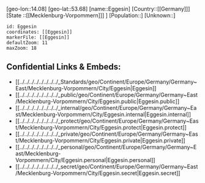 ﻿---
location: [53.68,14.08]
mapzoom: [7,12] 
mapmarker: city 
type: City
tags:
- geo/City


SpocWebEntityId: 29984
isDeleted: false
confidential: public

---
[geo-lon::14.08]
[geo-lat::53.68]
[name::Eggesin]
[Country::[[Germany]]]
[State ::[[Mecklenburg-Vorpommern]]] ]
[Population::]
[Unknown::]


```leaflet
id: Eggesin
coordinates: [[Eggesin]]
markerFile: [[Eggesin]]
defaultZoom: 11 
maxZoom: 18
```


## Confidential Links & Embeds: 
- [[../../../../../../../../_Standards/geo/Continent/Europe/Germany/Germany~East/Mecklenburg-Vorpommern/City/Eggesin|Eggesin]] 
- [[../../../../../../../../_public/geo/Continent/Europe/Germany/Germany~East/Mecklenburg-Vorpommern/City/Eggesin.public|Eggesin.public]] 
- [[../../../../../../../../_internal/geo/Continent/Europe/Germany/Germany~East/Mecklenburg-Vorpommern/City/Eggesin.internal|Eggesin.internal]] 
- [[../../../../../../../../_protect/geo/Continent/Europe/Germany/Germany~East/Mecklenburg-Vorpommern/City/Eggesin.protect|Eggesin.protect]] 
- [[../../../../../../../../_private/geo/Continent/Europe/Germany/Germany~East/Mecklenburg-Vorpommern/City/Eggesin.private|Eggesin.private]] 
- [[../../../../../../../../_personal/geo/Continent/Europe/Germany/Germany~East/Mecklenburg-Vorpommern/City/Eggesin.personal|Eggesin.personal]] 
- [[../../../../../../../../_secret/geo/Continent/Europe/Germany/Germany~East/Mecklenburg-Vorpommern/City/Eggesin.secret|Eggesin.secret]] 
